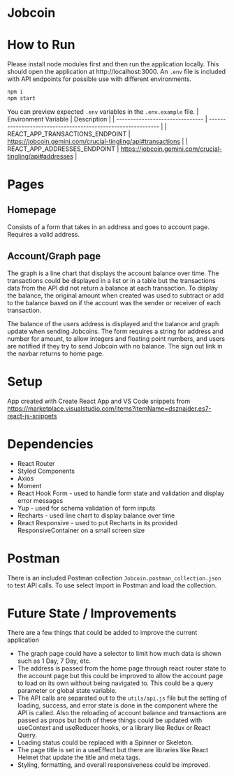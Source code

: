 # Jobcoin

# How to Run

Please install node modules first and then run the application locally. This should open the application at http://localhost:3000. An `.env` file is included with API endpoints for possible use with different environments.

```bash
npm i
npm start
```

You can preview expected `.env` variables in the `.env.example` file.
| Environment Variable            | Description                                                  |
| ------------------------------- | ------------------------------------------------------------ |
| REACT_APP_TRANSACTIONS_ENDPOINT | https://jobcoin.gemini.com/crucial-tingling/api#transactions |
| REACT_APP_ADDRESSES_ENDPOINT    | https://jobcoin.gemini.com/crucial-tingling/api#addresses    |

# Pages

## Homepage

Consists of a form that takes in an address and goes to account page. Requires a valid address.

## Account/Graph page

The graph is a line chart that displays the account balance over time. The transactions could be displayed in a list or in a table but the transactions data from the API did not return a balance at each transaction.
To display the balance, the original amount when created was used to subtract or add to the balance based on if the account was the sender or receiver of each transaction.

The balance of the users address is displayed and the balance and graph update when sending Jobcoins. The form requires a string for address and number for amount, to allow integers and floating point numbers, and users are notified if they try to send Jobcoin with no balance. The sign out link in the navbar returns to home page.

# Setup

App created with Create React App and VS Code snippets from https://marketplace.visualstudio.com/items?itemName=dsznajder.es7-react-js-snippets

# Dependencies

- React Router
- Styled Components
- Axios
- Moment
- React Hook Form - used to handle form state and validation and display error messages
- Yup - used for schema validation of form inputs
- Recharts - used line chart to display balance over time
- React Responsive - used to put Recharts in its provided ResponsiveContainer on a small screen size

# Postman

There is an included Postman collection `Jobcoin.postman_collection.json` to test API calls. To use select Import in Postman and load the collection.

# Future State / Improvements

There are a few things that could be added to improve the current application

- The graph page could have a selector to limit how much data is shown such as 1 Day, 7 Day, etc.
- The address is passed from the home page through react router state to the account page but this could be improved to allow the account page to load on its own without being navigated to. This could be a query parameter or global state variable.
- The API calls are separated out to the `utils/api.js` file but the setting of loading, success, and error state is done in the component where the API is called. Also the reloading of account balance and transactions are passed as props but both of these things could be updated with useContext and useReducer hooks, or a library like Redux or React Query.
- Loading status could be replaced with a Spinner or Skeleton.
- The page title is set in a useEffect but there are libraries like React Helmet that update the title and meta tags.
- Styling, formatting, and overall responsiveness could be improved.

